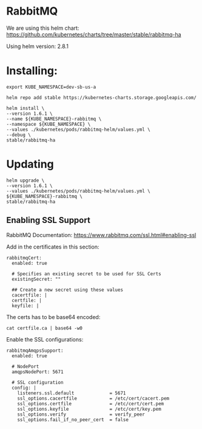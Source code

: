 RabbitMQ
============

We are using this helm chart: https://github.com/kubernetes/charts/tree/master/stable/rabbitmq-ha

Using helm version: 2.8.1

# Installing:
```
export KUBE_NAMESPACE=dev-sb-us-a
```

```
helm repo add stable https://kubernetes-charts.storage.googleapis.com/

helm install \
--version 1.6.1 \
--name ${KUBE_NAMESPACE}-rabbitmq \
--namespace ${KUBE_NAMESPACE} \
--values ./kubernetes/pods/rabbitmq-helm/values.yml \
--debug \
stable/rabbitmq-ha
```

# Updating
```
helm upgrade \
--version 1.6.1 \
--values ./kubernetes/pods/rabbitmq-helm/values.yml \
${KUBE_NAMESPACE}-rabbitmq \
stable/rabbitmq-ha
```

## Enabling SSL Support

RabbitMQ Documentation: https://www.rabbitmq.com/ssl.html#enabling-ssl

Add in the certificates in this section:

```
rabbitmqCert:
  enabled: true

  # Specifies an existing secret to be used for SSL Certs
  existingSecret: ""

  ## Create a new secret using these values
  cacertfile: |
  certfile: |
  keyfile: |
```

The certs has to be base64 encoded:
```
cat certfile.ca | base64 -w0
```

Enable the SSL configurations:
```
rabbitmqAmqpsSupport:
  enabled: true

  # NodePort
  amqpsNodePort: 5671

  # SSL configuration
  config: |
    listeners.ssl.default             = 5671
    ssl_options.cacertfile            = /etc/cert/cacert.pem
    ssl_options.certfile              = /etc/cert/cert.pem
    ssl_options.keyfile               = /etc/cert/key.pem
    ssl_options.verify                = verify_peer
    ssl_options.fail_if_no_peer_cert  = false
```

